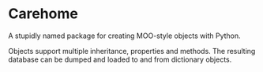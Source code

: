 # Carehome
A stupidly named package for creating MOO-style objects with Python.

Objects support multiple inheritance, properties and methods. The resulting database can be dumped and loaded to and from dictionary objects.
